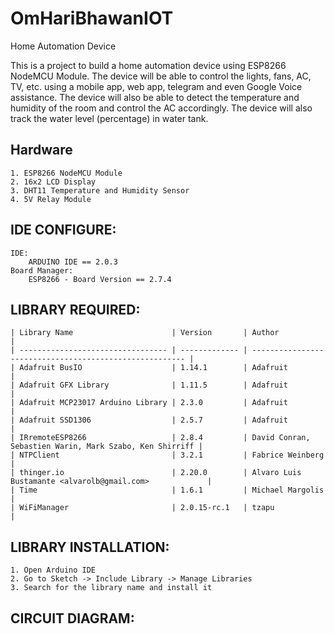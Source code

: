 # OmHariBhawanIOT
Home Automation Device

This is a project to build a home automation device using ESP8266 NodeMCU Module. The device will be able to control the lights, fans, AC, TV, etc. using a mobile app, web app, telegram and even Google Voice assistance. The device will also be able to detect the temperature and humidity of the room and control the AC accordingly. The device will also track the water level (percentage) in water tank.

## Hardware
    1. ESP8266 NodeMCU Module
    2. 16x2 LCD Display
    3. DHT11 Temperature and Humidity Sensor
    4. 5V Relay Module
    
## IDE CONFIGURE:
    IDE:
        ARDUINO IDE == 2.0.3
    Board Manager:
        ESP8266 - Board Version == 2.7.4

## LIBRARY REQUIRED:

    | Library Name                      | Version       | Author                                                  |
    | --------------------------------- | ------------- | ------------------------------------------------------- |
    | Adafruit BusIO                    | 1.14.1        | Adafruit                                                |
    | Adafruit GFX Library              | 1.11.5        | Adafruit                                                |
    | Adafruit MCP23017 Arduino Library | 2.3.0         | Adafruit                                                |
    | Adafruit SSD1306                  | 2.5.7         | Adafruit                                                |
    | IRremoteESP8266                   | 2.8.4         | David Conran, Sebastien Warin, Mark Szabo, Ken Shirriff |
    | NTPClient                         | 3.2.1         | Fabrice Weinberg                                        |
    | thinger.io                        | 2.20.0        | Alvaro Luis Bustamante <alvarolb@gmail.com>             |
    | Time                              | 1.6.1         | Michael Margolis                                        |
    | WiFiManager                       | 2.0.15-rc.1   | tzapu                                                   |

## LIBRARY INSTALLATION:
    1. Open Arduino IDE
    2. Go to Sketch -> Include Library -> Manage Libraries
    3. Search for the library name and install it

## CIRCUIT DIAGRAM:
<!-- include image -->


	
	

